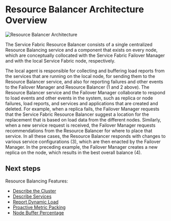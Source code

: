 <properties
   pageTitle="Resource Balancer Architecture"
   description="An architectural overview of Service Fabric's Resource Balancer"
   services="service-fabric"
   documentationCenter=".net"
   authors="GaugeField"
   manager="timlt"
   editor=""/>

<tags
   ms.service="Service-Fabric"
   ms.devlang="dotnet"
   ms.topic="article"
   ms.tgt_pltfrm="NA"
   ms.workload="NA"
   ms.date="09/03/2015"
   ms.author="masnider"/>

# Resource Balancer Architecture Overview

![Resource Balancer Architecture][Image1]

The Service Fabric Resource Balancer consists of a single centralized Resource Balancing service and a component that exists on every node, which are conceptually collocated with the Service Fabric Failover Manager and with the local Service Fabric node, respectively.

The local agent is responsible for collecting and buffering load reports from the services that are running on the local node, for sending them to the Resource Balancer service, and also for reporting failures and other events to the Failover Manager and Resource Balancer (1 and 2 above). The Resource Balancer service and the Failover Manager collaborate to respond to load events and other events in the system, such as replica or node failures, load reports, and services and applications that are created and deleted. For example, when a replica fails, the Failover Manager requests that the Service Fabric Resource Balancer suggest a location for the replacement that is based on load data from the different nodes. Similarly, when a new service request is received, the Failover Manager requests recommendations from the Resource Balancer for where to place that service. In all these cases, the Resource Balancer responds with changes to various service configurations (3), which are then enacted by the Failover Manager. In the preceding example, the Failover Manager creates a new replica on the node, which results in the best overall balance (4).

<!--Every topic should have next steps and links to the next logical set of content to keep the customer engaged-->
## Next steps

Resource Balancing Features:

- [Describe the Cluster](service-fabric-resource-balancer-cluster-description.md)
- [Describe Services](service-fabric-resource-balancer-service-description.md)
- [Report Dynamic Load](service-fabric-resource-balancer-dynamic-load-reporting.md)
- [Proactive Metric Packing](service-fabric-resource-balancer-proactive-metric-packing.md)
- [Node Buffer Percentage](service-fabric-resource-balancer-node-buffer-percentage.md)

[Image1]: media/service-fabric-resource-balancer-architecture/Service-Fabric-Resource-Balancer-Architecture.png
 
